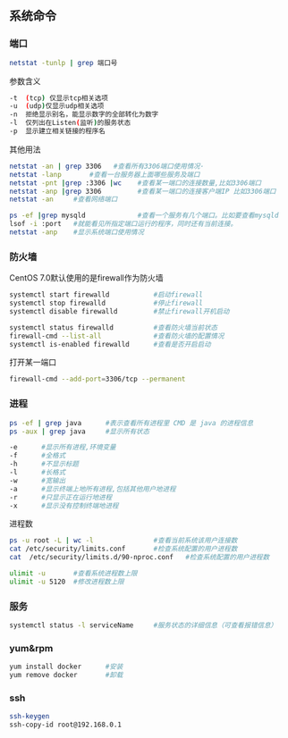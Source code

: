 ## 系统命令

### 端口

```sh
netstat -tunlp | grep 端口号
```

参数含义

```sh
-t 	(tcp) 仅显示tcp相关选项
-u 	(udp)仅显示udp相关选项
-n 	拒绝显示别名，能显示数字的全部转化为数字
-l 	仅列出在Listen(监听)的服务状态
-p 	显示建立相关链接的程序名
```

其他用法

```sh
netstat -an | grep 3306   #查看所有3306端口使用情况·
netstat -lanp		#查看一台服务器上面哪些服务及端口
netstat -pnt |grep :3306 |wc	#查看某一端口的连接数量,比如3306端口
netstat -anp |grep 3306 		#查看某一端口的连接客户端IP 比如3306端口
netstat -an 	#查看网络端口 

ps -ef |grep mysqld				#查看一个服务有几个端口。比如要查看mysqld
lsof -i :port  	#就能看见所指定端口运行的程序，同时还有当前连接。 
netstat -anp 	#显示系统端口使用情况
```

### 防火墙

CentOS 7.0默认使用的是firewall作为防火墙

```sh
systemctl start firewalld			#启动firewall
systemctl stop firewalld			#停止firewall
systemctl disable firewalld			#禁止firewall开机启动

systemctl status firewalld			#查看防火墙当前状态
firewall-cmd --list-all 			#查看防火墙的配置情况
systemctl is-enabled firewalld  	#查看是否开启启动
```

打开某一端口

```sh
firewall-cmd --add-port=3306/tcp --permanent
```

### 进程

```sh
ps -ef | grep java		#表示查看所有进程里 CMD 是 java 的进程信息	
ps -aux | grep java		#显示所有状态

-e 		#显示所有进程,环境变量
-f 		#全格式
-h 		#不显示标题
-l 		#长格式
-w 		#宽输出
-a 		#显示终端上地所有进程,包括其他用户地进程
-r 		#只显示正在运行地进程
-x 		#显示没有控制终端地进程
```

进程数

```sh
ps -u root -L | wc -l 				#查看当前系统该用户连接数
cat /etc/security/limits.conf		#检查系统配置的用户进程数
cat  /etc/security/limits.d/90-nproc.conf	#检查系统配置的用户进程数

ulimit -u 		#查看系统进程数上限
ulimit -u 5120	#修改进程数上限
```

### 服务

```sh
systemctl status -l serviceName 	#服务状态的详细信息（可查看报错信息）
```

### yum&rpm

```sh
yum install docker		#安装
yum remove docker		#卸载
```

### ssh

```sh
ssh-keygen
ssh-copy-id root@192.168.0.1
```

